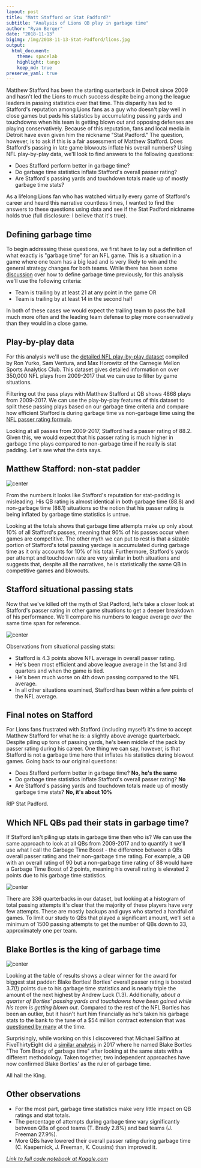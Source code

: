```yaml
---
layout: post
title: "Matt Stafford or Stat Padford?"
subtitle: "Analysis of Lions QB play in garbage time"
author: "Ryan Berger"
date: "2018-11-13"
bigimg: /img/2018-11-13-Stat-Padford/lions.jpg
output: 
  html_document:
    theme: spacelab	
    highlight: tango	
    keep_md: true
preserve_yaml: true
---
```


Matthew Stafford has been the starting quarterback in Detroit since 2009 and hasn't led the Lions to much success despite being among the league leaders in passing statistics over that time. This disparity has led to Stafford's reputation among Lions fans as a guy who doesn't play well in close games but pads his statistics by accumulating passing yards and touchdowns when his team is getting blown out and opposing defenses are playing conservatively. Because of this reputation, fans and local media in Detroit have even given him the nickname "Stat Padford." The question, however, is to ask if this is a fair assessment of Matthew Stafford. Does Stafford's passing in late game blowouts inflate his overall numbers? Using NFL play-by-play data, we'll look to find answers to the following questions:

- Does Stafford perform better in garbage time?
- Do garbage time statistics inflate Stafford's overall passer rating?
- Are Stafford's passing yards and touchdown totals made up of mostly garbage time stats?

As a lifelong Lions fan who has watched virtually every game of Stafford's career and heard this narrative countless times, I wanted to find the answers to these questions using data and see if the Stat Padford nickname holds true (full disclosure: I believe that it's true).



## Defining garbage time 
To begin addressing these questions, we first have to lay out a definition of what exactly is "garbage time" for an NFL game. This is a situation in a game where one team has a big lead and is very likely to win and the general strategy changes for both teams. While there has been some [discussion](https://www.profootballfocus.com/news/defining-garbage-time) over how to define garbage time previously, for this analysis we'll use the following criteria:

- Team is trailing by at least 21 at any point in the game OR
- Team is trailing by at least 14 in the second half

In both of these cases we would expect the trailing team to pass the ball much more often and the leading team defense to play more conservatively than they would in a close game.



## Play-by-play data
For this analysis we'll use the [detailed NFL play-by-play dataset](https://www.kaggle.com/maxhorowitz/nflplaybyplay2009to2016) compiled by Ron Yurko, Sam Ventura, and Max Horowitz of the Carnegie Mellon Sports Analytics Club. This dataset gives detailed information on over 350,000 NFL plays from 2009-2017 that we can use to filter by game situations.

Filtering out the pass plays with Matthew Stafford at QB shows 4868 plays from 2009-2017. We can use the play-by-play features of this dataset to split these passing plays based on our garbage time criteria and compare how efficient Stafford is during garbage time vs non-garbage time using the [NFL passer rating formula](https://en.wikipedia.org/wiki/Passer_rating).

Looking at all passes from 2009-2017, Stafford had a passer rating of 88.2. Given this, we would expect that his passer rating is much higher in garbage time plays compared to non-garbage time if he really is stat padding. Let's see what the data says.



## Matthew Stafford: non-stat padder

![center](https://rberger997.github.io/img/2018-11-13-Stat-Padford/stafford_table1.png)

From the numbers it looks like Stafford's reputation for stat-padding is misleading. His QB rating is almost identical in both garbage time (88.8) and non-garbage time (88.1) situations so the notion that his passer rating is being inflated by garbage time statistics is untrue.

Looking at the totals shows that garbage time attempts make up only about 10% of all Stafford's passes, meaning that 90% of his passes occur when games are competitive. The other myth we can put to rest is that a sizable portion of Stafford's total passing yardage is accumulated during garbage time as it only accounts for 10% of his total. Furthermore, Stafford's yards per attempt and touchdown rate are very similar in both situations and suggests that, despite all the narratives, he is statistically the same QB in competitive games and blowouts.



## Stafford situational passing stats
Now that we've killed off the myth of Stat Padford, let's take a closer look at Stafford's passer rating in other game situations to get a deeper breakdown of his performance. We'll compare his numbers to league average over the same time span for reference.

![center](https://rberger997.github.io/img/2018-11-13-Stat-Padford/stafford_table2.png)

Observations from situational passing stats:

- Stafford is 4.3 points above NFL average in overall passer rating.
- He's been most efficient and above league average in the 1st and 3rd quarters and when the game is tied.
- He's been much worse on 4th down passing compared to the NFL average.
- In all other situations examined, Stafford has been within a few points of the NFL average.



## Final notes on Stafford
For Lions fans frustrated with Stafford (including myself) it's time to accept Matthew Stafford for what he is: a slightly above average quarterback. Despite piling up tons of passing yards, he's been middle of the pack by passer rating during his career. One thing we can say, however, is that Stafford is not a garbage time hero that inflates his statistics during blowout games. Going back to our original questions:

- Does Stafford perform better in garbage time? **No, he's the same**
- Do garbage time statistics inflate Stafford's overall passer rating? **No**
- Are Stafford's passing yards and touchdown totals made up of mostly garbage time stats? **No, it's about 10%**

RIP Stat Padford.

## Which NFL QBs pad their stats in garbage time?
If Stafford isn't piling up stats in garbage time then who is? We can use the same approach to look at all QBs from 2009-2017 and to quantify it we'll use what I call the Garbage Time Boost - the difference between a QBs overall passer rating and their non-garbage time rating. For example, a QB with an overall rating of 90 but a non-garbage time rating of 88 would have a Garbage Time Boost of 2 points, meaning his overall rating is elevated 2 points due to his garbage time statistics.

![center](https://rberger997.github.io/img/2018-11-13-Stat-Padford/stafford_histogram.png)

There are 336 quarterbacks in our dataset, but looking at a histogram of total passing attempts it's clear that the majority of these players have very few attempts. These are mostly backups and guys who started a handful of games. To limit our study to QBs that played a significant amount, we'll set a minimum of 1500 passing attempts to get the number of QBs down to 33, approximately one per team.



## Blake Bortles is the king of garbage time

![center](https://rberger997.github.io/img/2018-11-13-Stat-Padford/stafford_table3.png)

Looking at the table of results shows a clear winner for the award for biggest stat padder: Blake Bortles! Bortles' overall passer rating is boosted 3.7(!) points due to his garbage time statistics and is nearly triple the amount of the next highest by Andrew Luck (1.3). Additionally, *about a quarter of Bortles' passing yards and touchdowns have been gained while his team is getting blown out*. Compared to the rest of the NFL Bortles has been an outlier, but it hasn't hurt him financially as he's taken his garbage stats to the bank to the tune of a $54 million contract extension that was [questioned by many](http://www.espn.com/nfl/story/_/id/22590179/what-made-blake-bortles-extension-questionable-why-jacksonville-jaguars-all-nfl-2018) at the time.

Surprisingly, while working on this I discovered that Michael Salfino at FiveThirtyEight did a [similar analysis](https://fivethirtyeight.com/features/blake-bortles-is-the-tom-brady-of-nfl-garbage-time/) in 2017 where he named Blake Bortles "The Tom Brady of garbage time" after looking at the same stats with a different methodology. Taken together, two independent approaches have now confirmed Blake Bortles' as the ruler of garbage time. 

All hail the King.

## Other observations
- For the most part, garbage time statistics make very little impact on QB ratings and stat totals.
- The percentage of attempts during garbage time vary significantly between QBs of good teams (T. Brady 2.8%) and bad teams (J. Freeman 27.9%).
- More QBs have lowered their overall passer rating during garbage time (C. Kaepernick, J. Freeman, K. Cousins) than improved it.




*[Link to full code notebook at Kaggle.com](https://www.kaggle.com/rberger997/matt-stafford-or-stat-padford?scriptVersionId=7357779)*
